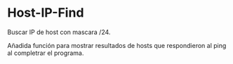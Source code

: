 Host-IP-Find
============

Buscar IP de host con mascara /24.

Añadida función para mostrar resultados de hosts que respondieron al ping al completrar el programa.
